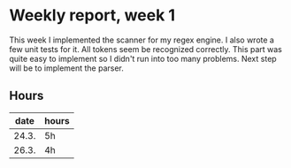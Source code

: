 # Weekly report, week 1

This week I implemented the scanner for my regex engine. I also wrote a few unit tests for it. All tokens seem be 
recognized correctly. This part was quite easy to implement so I didn't run into too many problems. Next step will be
to implement the parser.

## Hours
| date | hours |
--- | --- |
|24.3. | 5h |
|26.3. | 4h |
